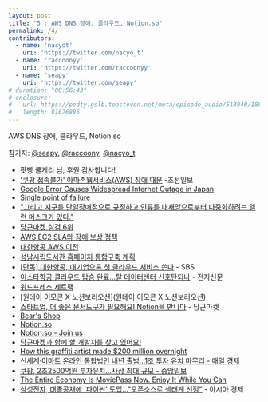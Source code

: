 ```yaml
---
layout: post
title: "5 : AWS DNS 장애, 클라우드, Notion.so"
permalink: /4/
contributors:
  - name: 'nacyot'
    uri: 'https://twitter.com/nacyo_t'
  - name: 'raccoonyy'
    uri: 'https://twitter.com/raccoonyy'
  - name: 'seapy'
    uri: 'https://twitter.com/seapy'
# duration: "00:56:43"
# enclosure: 
#   url: https://podty.gslb.toastoven.net/meta/episode_audio/513940/188843_1542463923473.mp3
#   length: 81676886
---
```


AWS DNS 장애, 클라우드, Notion.so

참가자: [@seapy](https://twitter.com/seapy), [@raccoony](https://twitter.com/raccoonyy), [@nacyo_t](https://twitter.com/nacyo_t)

* 팟빵 쿨게리 님, 후원 감사합니다!
* ['쿠팡 접속불가' 아마존웹서비스(AWS) 장애 때문](http://it.chosun.com/site/data/html_dir/2018/11/22/2018112200758.html) -조선일보
* [Google Error Causes Widespread Internet Outage in Japan](https://www.bleepingcomputer.com/news/technology/google-error-causes-widespread-internet-outage-in-japan/)
* [Single point of failure](https://en.wikipedia.org/wiki/Single_point_of_failure)
* ["그리고 지구를 단일장애점으로 규정하고 인류를 대재앙으로부터 다중화하려는 엘런 머스크가 있다."](https://twitter.com/nacyo_t/status/1065517863153201152)
* [당근마켓 실검 6위](https://datalab.naver.com/keyword/realtimeList.naver?datetime=2018-11-22T10%3A30%3A00&where=main)
* [AWS EC2 SLA와 장애 보상 정책](https://aws.amazon.com/ko/compute/sla/)
* [대한항공 AWS 이전](https://kr1.koreanair.com/korea/ko/about/news/press_release/2018_11_07/)
* [성남시립도서관 홈페이지 통합구축 계획](https://www.open.go.kr/pa/infoWonmun/cateSearch/wonmunOrginlDetail.do?prdnDt=20180402160200&prdnNstRgstNo=DCT5ECCE039161C4CA704FFFFFBC6A7E7A0&returnUrl=/search/womn/govm_org.do)
* [[단독] 대한항공, 대기업으론 첫 클라우드 서비스 쓴다](http://sbscnbc.sbs.co.kr/read.jsp?pmArticleId=10000725092) - SBS
* [이스타항공 클라우드 탑승 완료…탈 데이터센터 신호탄되나](http://www.etnews.com/20180807000235) - 전자신문
* [워드프레스 제트팩](https://wordpress.org/plugins/jetpack/)
* [원데이 이모콘 X 노션보러오션](원데이 이모콘 X 노션보러오션)
* [스타트업, 더 좋은 문서도구가 필요해요! Notion을 만나다](https://medium.com/daangn/%EC%8A%A4%ED%83%80%ED%8A%B8%EC%97%85-%EB%8D%94-%EC%A2%8B%EC%9D%80-%EB%AC%B8%EC%84%9C%EB%8F%84%EA%B5%AC%EA%B0%80-%ED%95%84%EC%9A%94%ED%95%B4%EC%9A%94-notion%EC%9D%84-%EB%A7%8C%EB%82%98%EB%8B%A4-ff4f7e0414f) - 당근마켓
* [Bear's Shop](https://bear.app/store/)
* [Notion.so](https://www.notion.so/)
* [Notion.so - Join us](https://www.notion.so/Join-Us-e7aeb157238a4603a2964b28c646f07f)
* [당근마켓과 함께 할 개발자를 찾고 있어요!](https://www.notion.so/daangn/07ca1fda22584d60a48ef43a8cf9bab0)
* [How this graffiti artist made $200 million overnight](https://www.cnbc.com/2017/09/07/how-facebook-graffiti-artist-david-choe-earned-200-million.html)
* [신세계·이마트 온라인 통합법인 내년 출범…1조 투자 유치 마무리 - 매일 경제](http://news.mk.co.kr/newsRead.php?sc=30000001&year=2018&no=681139)
* [쿠팡, 2조2500억원 투자유치…사상 최대 규모 - 중앙일보](https://news.joins.com/article/23142086)
* [The Entire Economy Is MoviePass Now. Enjoy It While You Can](https://www.nytimes.com/2018/05/16/technology/moviepass-economy-startups.html)
* [삼성전자, 대졸공채에 '파이썬' 도입..."오픈소스로 생태계 선점"](http://www.asiae.co.kr/news/view.htm?idxno=2018111911582199902&mobile=Y) - 아시아 경제
